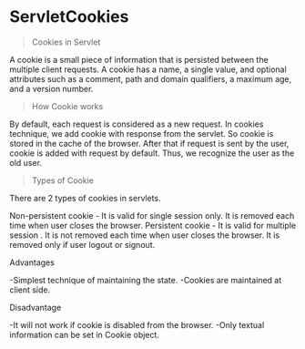 # ServletCookies

>Cookies in Servlet

A cookie is a small piece of information that is persisted between the multiple client requests.
A cookie has a name, a single value, and optional attributes such as a comment, path and domain qualifiers, a maximum age, and a version number.

>How Cookie works

By default, each request is considered as a new request. In cookies technique, we add cookie with response from the servlet.
So cookie is stored in the cache of the browser. After that if request is sent by the user, cookie is added with request by default.
Thus, we recognize the user as the old user.

>Types of Cookie

There are 2 types of cookies in servlets.

Non-persistent cookie  -  It is valid for single session only. It is removed each time when user closes the browser.
Persistent cookie  -  It is valid for multiple session . It is not removed each time when user closes the browser. It is removed only if user logout or signout.

Advantages

-Simplest technique of maintaining the state.
-Cookies are maintained at client side.

Disadvantage 

-It will not work if cookie is disabled from the browser.
-Only textual information can be set in Cookie object.

